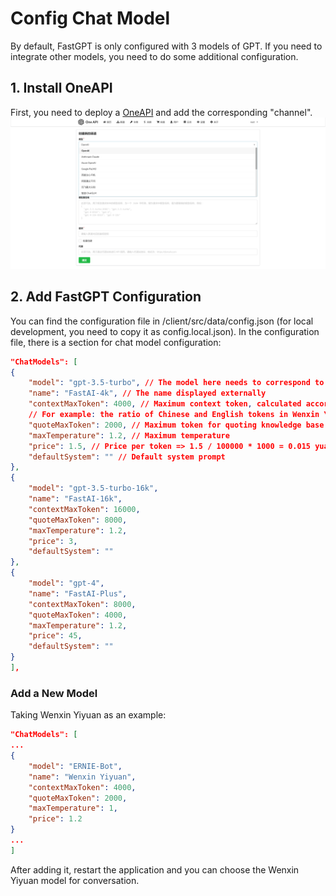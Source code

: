 # Config Chat Model

By default, FastGPT is only configured with 3 models of GPT. If you need to integrate other models, you need to do some additional configuration.

## 1. Install OneAPI

First, you need to deploy a [OneAPI](/docs/develop/oneapi) and add the corresponding "channel".
![](./imgs/chatmodels1.png)

## 2. Add FastGPT Configuration

You can find the configuration file in /client/src/data/config.json (for local development, you need to copy it as config.local.json). In the configuration file, there is a section for chat model configuration:

```json
"ChatModels": [
{
    "model": "gpt-3.5-turbo", // The model here needs to correspond to the model in OneAPI
    "name": "FastAI-4k", // The name displayed externally
    "contextMaxToken": 4000, // Maximum context token, calculated according to GPT35 regardless of the model. Models other than GPT need to roughly calculate this value themselves. You can call the official API to compare the token ratio and then roughly calculate it here.
    // For example: the ratio of Chinese and English tokens in Wenxin Yiyuan is basically 1:1, while the ratio of Chinese tokens in GPT is 2:1. If the maximum token of Wenxin Yiyuan is 4000, then you can fill in 8000 here, or fill in 7000 for safety.
    "quoteMaxToken": 2000, // Maximum token for quoting knowledge base
    "maxTemperature": 1.2, // Maximum temperature
    "price": 1.5, // Price per token => 1.5 / 100000 * 1000 = 0.015 yuan/1k token
    "defaultSystem": "" // Default system prompt
},
{
    "model": "gpt-3.5-turbo-16k",
    "name": "FastAI-16k",
    "contextMaxToken": 16000,
    "quoteMaxToken": 8000,
    "maxTemperature": 1.2,
    "price": 3,
    "defaultSystem": ""
},
{
    "model": "gpt-4",
    "name": "FastAI-Plus",
    "contextMaxToken": 8000,
    "quoteMaxToken": 4000,
    "maxTemperature": 1.2,
    "price": 45,
    "defaultSystem": ""
}
],
```

### Add a New Model

Taking Wenxin Yiyuan as an example:

```json
"ChatModels": [
...
{
    "model": "ERNIE-Bot",
    "name": "Wenxin Yiyuan",
    "contextMaxToken": 4000,
    "quoteMaxToken": 2000,
    "maxTemperature": 1,
    "price": 1.2
}
...
]
```

After adding it, restart the application and you can choose the Wenxin Yiyuan model for conversation.
